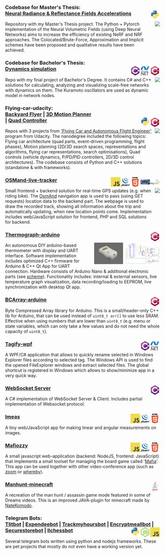 ### <span>Codebase for Master's Thesis:<br>[Neural Radiance & Reflectance Fields Accelerations](https://github.com/wi1k1n/nrf-accelerations)</span><span style="float: right;"><img src="assets/img/icons/python.svg" height="32"></span>

[<img src="https://github.com/wi1k1n/nrf-accelerations/blob/main/docs/figs/thanks.gif?raw=true" height="125" align="right" style="margin-left: 7px;">](https://github.com/wi1k1n/simulation-dynamic-systems)
Repository with my Master's Thesis project. The Python + Pytorch implementation of the Neural Volumetric Fields (using Deep Neural Networks) aims to increase the efficiency of existing NeRF and NRF approaches. The Colocated/Brute-Force, Approximation and Implicit schemes have been proposed and qualitative results have been achieved.

### <span>Codebase for Bachelor's Thesis:<br>[Dynamics simulation](https://github.com/wi1k1n/simulation-dynamic-systems)</span><span style="float: right;"><img src="assets/img/icons/csharp.svg" height="32"><img src="assets/img/icons/dot-net.svg" height="32"><img src="assets/img/icons/cplusplus.svg" height="32"></span>

[<img src="assets/img/SFNWOsc.gif" height="125" align="right" style="margin-left: 7px;">](https://github.com/wi1k1n/simulation-dynamic-systems)
Repo with my final project of Bachelor's Degree. It contains C# and C++ solutions for calculating, analyzing and visualizing scale-free networks with dynamics on them. The Kuramoto oscillators are used as dynamic model in network nodes.


### Flying-car-udacity:<br>[Backyard Flyer](https://github.com/wi1k1n/udacity_flying_car_proj1) | [3D Motion Planner](https://github.com/wi1k1n/udacity_flying_car_proj2) <br>| [Quad Controller](https://github.com/wi1k1n/udacity_flying_car_proj3)<span style="float: right"><img src="assets/img/icons/python.svg" height="32"><img src="assets/img/icons/cplusplus.svg" height="32"></span>

[<img src="https://raw.githubusercontent.com/wi1k1n/udacity_flying_car_proj3/master/img/5_TrajectoryFollow.gif" height="130" align="right" style="margin-left: 7px;">](https://github.com/wi1k1n/udacity_flying_car_proj3#scenario-5_trajectoryfollow)
Repos with 3 projects from ['Flying Car and Autonomous Flight Engineer'](https://www.udacity.com/course/flying-car-nanodegree--nd787) program from Udacity. The nanodegree included the following topics: Flying car architecture (quad parts, event-driven programming, flight phases), Motion planning (2D/3D search spaces, representations and algorithms, flying car representations, search optimisations), Quad controls (vehicle dynamics, P/PD/PID controllers, 2D/3D control architectures). The codebase consists of Python and C++ solutions (standalone & with frameworks).


### [OSMand-live-tracker](https://github.com/wi1k1n/osmand-live-tracker)<span style="float: right;"><img src="assets/img/icons/javascript.svg" height="32"><img src="assets/img/icons/jquery.svg" height="32"><img src="assets/img/icons/html5.svg" height="32"><img src="assets/img/icons/php.svg" height="32"><img src="assets/img/icons/mysql.svg" height="32"></span>

[<img src="https://github.com/wi1k1n/osmand-live-tracker/raw/master/img/screenshot.jpg" height="100" align="right" style="margin-left: 7px;">](http://batukah.000webhostapp.com/osholm/v2.0/)
Small frontend + backend solution for real-time GPS updates (e.g. when riding bike). The [OsmAnd](https://github.com/osmandapp/Osmand) navigation app is used to pass (using GET requests) location data to the backend part. The webpage is used to draw the recorded track, showing all information about the trip and automatically updating, when new location points come. Implementation includes web/JavaScript solution for frontend, PHP and SQL solutions for backend.


### [Thermograph-arduino](https://github.com/wi1k1n/thermograph-arduino)<span style="float: right;"><img src="assets/img/icons/cplusplus.svg" height="32"></span>

[<img src="https://raw.githubusercontent.com/wi1k1n/thermograph-arduino/main/hardware/scheme.png" height="70" align="right" style="margin-left: 7px;">
<img src="https://github.com/wi1k1n/thermograph-arduino/raw/main/hardware/model.png" height="70" align="right" style="margin-left: 7px;">](https://github.com/wi1k1n/thermograph-arduino#wiring)
An autonomous DIY arduino-based thermometer with display and UART interface. Software implementation includes optimized C++ firmware for Arduino & C++ Qt App for UART connection. Hardware consists of Arduino Nano & additional electronic parts (see [scheme](https://raw.githubusercontent.com/wi1k1n/thermograph-arduino/main/hardware/scheme.png)). Functionality includes: internal & external sensors, live temperature graph visualization, data recording/loading to EEPROM, live synchronization with desktop Qt app.


### [BCArray-arduino](https://github.com/wi1k1n/bcarray-arduino)<span style="float: right;"><img src="assets/img/icons/cplusplus.svg" height="32"></span>

Byte Compressed Array library for Arduino. This is a small/header-only C++ lib for Arduino, that can be used instead of `uint8_t arr[]` to use less SRAM. Effective when using numbers that are lower than `uint8_t` (e.g. menu or state variables, which can only take a few values and do not need the whole capacity of `uint8_t`).


### [Tagify-wpf](https://github.com/wi1k1n/wpf-tagify)<span style="float: right;"><img src="assets/img/icons/csharp.svg" height="32"><img src="assets/img/icons/dot-net.svg" height="32"></span>

A WPF/C# application that allows to quickly rename selected in Windows Explorer files according to selected tag. The Windows API is used to find the opened FileExplorer windows and extract selected files. The global shortcut is registered in Windows which allows to show/minimize app in a very quick way.


### [WebSocket Server](https://github.com/wi1k1n/WebSocketServer)<span style="float: right;"><img src="assets/img/icons/csharp.svg" height="32"></span>

A C# implementation of WebSocket Server & Client. Includes partial implementation of Websocket protocol.


### [Imeas](https://github.com/wi1k1n/imeas)<span style="float: right;"><img src="assets/img/icons/javascript.svg" height="32"><img src="assets/img/icons/jquery.svg" height="32"><img src="assets/img/icons/html5.svg" height="32"></span>

A tiny web/JavaScript app for making linear and angular measurements on images.


### [Mafiozzy](https://github.com/wi1k1n/mafiozzy)<span style="float: right;"><img src="assets/img/icons/javascript.svg" height="32"><img src="assets/img/icons/jquery.svg" height="32"><img src="assets/img/icons/html5.svg" height="32"></span>

A small javascript web-application (backend: NodeJS, frontend: JavaScript) that implements a small toolset for managing the board game called '[Mafia](https://en.wikipedia.org/wiki/Mafia_(party_game))'. This app can be used together with other video-conference app (such as [zoom](https://zoom.us/) or [whereby](https://whereby.com/)).


### [Manhunt-minecraft](https://github.com/wi1k1n/DreamManHunt)<span style="float: right;"><img src="assets/img/icons/java.svg" height="32"></span>

A recreation of the man hunt / assassin game mode featured in some of Dreams videos. This is an improved JAVA-plugin for minecraft made by [NateKomodo](https://github.com/NateKomodo/DreamManHunt).


### Telegram Bots:<br>[Tlitbot](https://github.com/wi1k1n/tlitbot) | [Expendeebot](https://github.com/wi1k1n/expendeebot) | [Trackmyhoursbot](https://github.com/wi1k1n/telegram-trackmyhoursbot) | [Encryptmeallbot](https://github.com/wi1k1n/encryptmeallbot) | [Securestorebot](https://github.com/wi1k1n/securestorebot) | [Ilchessbot](https://github.com/wi1k1n/IlChess)<span style="float: right;"><img src="assets/img/icons/python.svg" height="32"><img src="assets/img/icons/nodejs.svg" height="32"><img src="assets/img/icons/javascript.svg" height="32"></span>

Several telegram bots written using python and nodejs frameworks. These are pet projects that mostly do not even have a working version yet.
